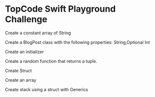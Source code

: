 # TopCode Swift Playground Challenge

Create a constant array of String

Create a BlogPost class with the following properties: String,Optional Int

Create an initializer

Create a random function that returns a tuple. 

Create Struct

Create an array

Create stack using a struct with Generics

